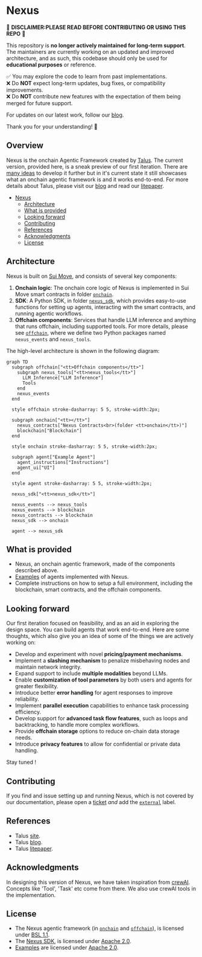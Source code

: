 # Nexus

🚨 **DISCLAIMER:PLEASE READ BEFORE CONTRIBUTING OR USING THIS REPO** 🚨

This repository is **no longer actively maintained for long-term support**. The maintainers are currently working on an updated and improved architecture, and as such, this codebase should only be used for **educational purposes** or reference.

✅ You may explore the code to learn from past implementations.  
❌ Do **NOT** expect long-term updates, bug fixes, or compatibility improvements.  
❌ Do **NOT** contribute new features with the expectation of them being merged for future support.  

For updates on our latest work, follow our [blog][blog].  

Thank you for your understanding! 🙏  

## Overview

Nexus is the onchain Agentic Framework created by [Talus][talus].
The current version, provided here, is a sneak preview of our first iteration. There are
[many ideas](#what-remains-to-be-done) to develop it further but in it's current state it still
showcases what an onchain agentic framework is and it works end-to-end. For more details about
Talus, please visit our [blog][blog] and read our [litepaper][litepaper].

- [Nexus](#nexus)
  - [Architecture](#architecture)
  - [What is provided](#what-is-provided)
  - [Looking forward](#looking-forward)
  - [Contributing](#contributing)
  - [References](#references)
  - [Acknowledgments](#acknowledgments)
  - [License](#license)

## Architecture

Nexus is built on [Sui Move][sui_move], and consists of several key components:

1. **Onchain logic**: The onchain core logic of Nexus is implemented in Sui Move smart
   contracts in folder [`onchain`][onchain].
2. **SDK**: A Python SDK, in folder [`nexus_sdk`][nexus_sdk], which provides easy-to-use functions for setting up agents, interacting
   with the smart contracts, and running agentic workflows.
3. **Offchain components**: Services that handle LLM inference and anything that runs offchain,
   including supported tools. For more details, please see [`offchain`][offchain], where we
   define two Python packages named `nexus_events` and `nexus_tools`.

The high-level architecture is shown in the following diagram:

```mermaid
graph TD
  subgraph offchain["<tt>Offchain components</tt>"]
    subgraph nexus_tools["<tt>nexus_tools</tt>"]
      LLM_Inference["LLM Inference"]
      Tools
    end
    nexus_events
  end

  style offchain stroke-dasharray: 5 5, stroke-width:2px;

  subgraph onchain["<tt></tt>"]
    nexus_contracts["Nexus Contracts<br>(folder <tt>onchain</tt>)"]
    blockchain["Blockchain"]
  end

  style onchain stroke-dasharray: 5 5, stroke-width:2px;

  subgraph agent["Example Agent"]
    agent_instructions["Instructions"]
    agent_ui["UI"]
  end

  style agent stroke-dasharray: 5 5, stroke-width:2px;

  nexus_sdk["<tt>nexus_sdk</tt>"]

  nexus_events --> nexus_tools
  nexus_events --> blockchain
  nexus_contracts --> blockchain
  nexus_sdk --> onchain

  agent --> nexus_sdk
```

## What is provided

- Nexus, an onchain agentic framework, made of the components described above.
- [Examples][examples] of agents implemented with Nexus.
- Complete instructions on how to setup a full environment, including the blockchain, smart
  contracts, and the offchain components.

## Looking forward

Our first iteration focused on feasibility, and as an aid in exploring the design space. You
can build agents that work end-to-end. Here are some thoughts, which also give you an idea of
some of the things we are actively working on:

- Develop and experiment with novel **pricing/payment mechanisms**.
- Implement a **slashing mechanism** to penalize misbehaving nodes and maintain network integrity.
- Expand support to include **multiple modalities** beyond LLMs.
- Enable **customization of tool parameters** by both users and agents for greater flexibility.
- Introduce better **error handling** for agent responses to improve reliability.
- Implement **parallel execution** capabilities to enhance task processing efficiency.
- Develop support for **advanced task flow features**, such as loops and backtracking, to handle more complex workflows.
- Provide **offchain storage** options to reduce on-chain data storage needs.
- Introduce **privacy features** to allow for confidential or private data handling.

Stay tuned !

## Contributing

If you find and issue setting up and running Nexus, which is not covered by our documentation,
please open a [ticket][bugs] _and_ add the [`external`][label_external] label.

## References

- Talus [site][talus].
- Talus [blog][blog].
- Talus [litepaper][litepaper].

## Acknowledgments

In designing this version of Nexus, we have taken inspiration from [crewAI][crewAI]. Concepts
like 'Tool', 'Task' etc come from there. We also use crewAI tools in the implementation.

## License

- The Nexus agentic framework (in [`onchain`][onchain] and [`offchain`][offchain]), is
  licensed under [BSL 1.1][Nexus_License].
- The [Nexus SDK][nexus_sdk], is licensed under [Apache 2.0][SDK_License].
- [Examples][examples] are licensed under [Apache 2.0][Examples_License].

<!-- References -->

[talus]: https://talus.network/
[blog]: https://blog.talus.network/
[litepaper]: https://talus.network/litepaper.pdf
[crewAI]: https://github.com/crewAIInc/crewAI
[sui_move]: https://docs.sui.io/concepts/sui-move-concepts
[onchain]: ./onchain/
[offchain]: ./offchain/
[nexus_sdk]: ./nexus_sdk/
[examples]: ./examples/
[bugs]: https://github.com/Talus-Network/nexus/issues
[label_external]: https://github.com/Talus-Network/nexus/labels/external
[Nexus_License]: ./LICENSE
[SDK_License]: ./nexus_sdk/LICENSE
[Examples_License]: ./examples/LICENSE
